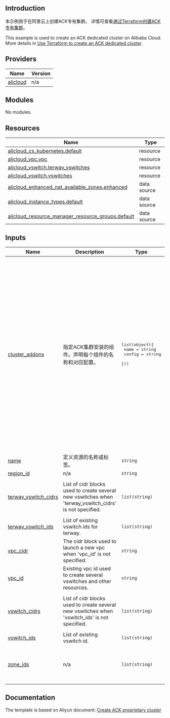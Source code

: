 ## Introduction

<!-- DOCS_DESCRIPTION_CN -->
本示例用于在阿里云上创建ACK专有集群。
详情可查看[通过Terraform创建ACK专有集群](https://help.aliyun.com/document_detail/2674339.html)。
<!-- DOCS_DESCRIPTION_CN -->

<!-- DOCS_DESCRIPTION_EN -->
This example is used to create an ACK dedicated cluster on Alibaba Cloud.
More details in [Use Terraform to create an ACK dedicated cluster](https://help.aliyun.com/document_detail/2674339.html).
<!-- DOCS_DESCRIPTION_EN -->

<!-- BEGIN_TF_DOCS -->
## Providers

| Name | Version |
|------|---------|
| <a name="provider_alicloud"></a> [alicloud](#provider\_alicloud) | n/a |

## Modules

No modules.

## Resources

| Name | Type |
|------|------|
| [alicloud_cs_kubernetes.default](https://registry.terraform.io/providers/aliyun/alicloud/latest/docs/resources/cs_kubernetes) | resource |
| [alicloud_vpc.vpc](https://registry.terraform.io/providers/aliyun/alicloud/latest/docs/resources/vpc) | resource |
| [alicloud_vswitch.terway_vswitches](https://registry.terraform.io/providers/aliyun/alicloud/latest/docs/resources/vswitch) | resource |
| [alicloud_vswitch.vswitches](https://registry.terraform.io/providers/aliyun/alicloud/latest/docs/resources/vswitch) | resource |
| [alicloud_enhanced_nat_available_zones.enhanced](https://registry.terraform.io/providers/aliyun/alicloud/latest/docs/data-sources/enhanced_nat_available_zones) | data source |
| [alicloud_instance_types.default](https://registry.terraform.io/providers/aliyun/alicloud/latest/docs/data-sources/instance_types) | data source |
| [alicloud_resource_manager_resource_groups.default](https://registry.terraform.io/providers/aliyun/alicloud/latest/docs/data-sources/resource_manager_resource_groups) | data source |

## Inputs

| Name | Description | Type | Default | Required |
|------|-------------|------|---------|:--------:|
| <a name="input_cluster_addons"></a> [cluster\_addons](#input\_cluster\_addons) | 指定ACK集群安装的组件。声明每个组件的名称和对应配置。 | <pre>list(object({<br/>    name   = string<br/>    config = string<br/>  }))</pre> | <pre>[<br/>  {<br/>    "config": "",<br/>    "name": "terway-eniip"<br/>  },<br/>  {<br/>    "config": "",<br/>    "name": "csi-plugin"<br/>  },<br/>  {<br/>    "config": "",<br/>    "name": "csi-provisioner"<br/>  },<br/>  {<br/>    "config": "{\"IngressDashboardEnabled\":\"true\"}",<br/>    "name": "logtail-ds"<br/>  },<br/>  {<br/>    "config": "{\"IngressSlbNetworkType\":\"internet\"}",<br/>    "name": "nginx-ingress-controller"<br/>  },<br/>  {<br/>    "config": "",<br/>    "name": "arms-prometheus"<br/>  },<br/>  {<br/>    "config": "{\"sls_project_name\":\"\"}",<br/>    "name": "ack-node-problem-detector"<br/>  }<br/>]</pre> | no |
| <a name="input_name"></a> [name](#input\_name) | 定义资源的名称或标签。 | `string` | `"tf-example"` | no |
| <a name="input_region_id"></a> [region\_id](#input\_region\_id) | n/a | `string` | `"cn-hangzhou"` | no |
| <a name="input_terway_vswitch_cidrs"></a> [terway\_vswitch\_cidrs](#input\_terway\_vswitch\_cidrs) | List of cidr blocks used to create several new vswitches when 'terway\_vswitch\_cidrs' is not specified. | `list(string)` | <pre>[<br/>  "10.4.0.0/16",<br/>  "10.5.0.0/16",<br/>  "10.6.0.0/16"<br/>]</pre> | no |
| <a name="input_terway_vswitch_ids"></a> [terway\_vswitch\_ids](#input\_terway\_vswitch\_ids) | List of existing vswitch ids for terway. | `list(string)` | `[]` | no |
| <a name="input_vpc_cidr"></a> [vpc\_cidr](#input\_vpc\_cidr) | The cidr block used to launch a new vpc when 'vpc\_id' is not specified. | `string` | `"10.0.0.0/8"` | no |
| <a name="input_vpc_id"></a> [vpc\_id](#input\_vpc\_id) | Existing vpc id used to create several vswitches and other resources. | `string` | `""` | no |
| <a name="input_vswitch_cidrs"></a> [vswitch\_cidrs](#input\_vswitch\_cidrs) | List of cidr blocks used to create several new vswitches when 'vswitch\_ids' is not specified. | `list(string)` | <pre>[<br/>  "10.1.0.0/16",<br/>  "10.2.0.0/16",<br/>  "10.3.0.0/16"<br/>]</pre> | no |
| <a name="input_vswitch_ids"></a> [vswitch\_ids](#input\_vswitch\_ids) | List of existing vswitch id. | `list(string)` | `[]` | no |
| <a name="input_zone_ids"></a> [zone\_ids](#input\_zone\_ids) | n/a | `list(string)` | <pre>[<br/>  "cn-hangzhou-i",<br/>  "cn-hangzhou-j",<br/>  "cn-hangzhou-k"<br/>]</pre> | no |
<!-- END_TF_DOCS -->

## Documentation
<!-- docs-link --> 

The template is based on Aliyun document: [Create ACK proprietary cluster](https://help.aliyun.com/document_detail/2674339.html) 

<!-- docs-link --> 